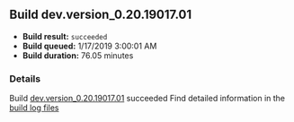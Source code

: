 ## Build dev.version_0.20.19017.01
- **Build result:** `succeeded`
- **Build queued:** 1/17/2019 3:00:01 AM
- **Build duration:** 76.05 minutes
### Details
Build [dev.version_0.20.19017.01](https://winappstudio.visualstudio.com/web/build.aspx?pcguid=a4ef43be-68ce-4195-a619-079b4d9834c2&builduri=vstfs%3a%2f%2f%2fBuild%2fBuild%2f26900) succeeded
Find detailed information in the [build log files](https://uwpctdiags.blob.core.windows.net/buildlogs/dev.version_0.20.19017.01_logs.zip)
